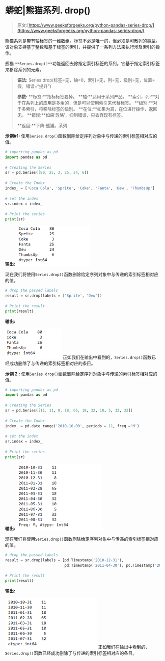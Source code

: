# 蟒蛇|熊猫系列. drop()

> 原文:[https://www.geeksforgeeks.org/python-pandas-series-drop/](https://www.geeksforgeeks.org/python-pandas-series-drop/)

熊猫系列是带有轴标签的一维数组。标签不必是唯一的，但必须是可散列的类型。该对象支持基于整数和基于标签的索引，并提供了一系列方法来执行涉及索引的操作。

熊猫 `**Series.drop()**`功能返回去除指定索引标签的系列。它基于指定索引标签来移除系列的元素。

> **语法:** Series.drop(标签=无，轴=0，索引=无，列=无，级别=无，位置=假，错误=“提升”)
> 
> **参数:**
> **标签:**指标标签要掉。
> **轴:**适用于系列产品。
> **索引，列:**对于在系列上的应用是多余的，但是可以使用索引来代替标签。
> **级别:**对于多索引，将移除标签的级别。
> **在位:**如果为真，在位进行操作，返回无。
> **错误:**如果‘忽略’，抑制错误，只丢弃现有标签。
> 
> **返回:**下降:熊猫。系列

**示例#1:** 使用`Series.drop()`函数删除给定序列对象中与传递的索引标签相对应的值。

```py
# importing pandas as pd
import pandas as pd

# Creating the Series
sr = pd.Series([80, 25, 3, 25, 24, 6])

# Create the Index
index_ = ['Coca Cola', 'Sprite', 'Coke', 'Fanta', 'Dew', 'ThumbsUp']

# set the index
sr.index = index_

# Print the series
print(sr)
```

**输出:**
![](img/106ef1493646a7192f479e267f23abf9.png)

现在我们将使用`Series.drop()`函数删除给定序列对象中与传递的索引标签相对应的值。

```py
# drop the passed labels
result = sr.drop(labels = ['Sprite', 'Dew']) 

# Print the result
print(result)
```

**输出:**

![](img/08844c971ed72c787d2b56269238d5d0.png)
正如我们在输出中看到的，`Series.drop()`函数已经成功删除了与传递的索引标签相对应的条目。

**示例 2 :** 使用`Series.drop()`函数删除给定序列对象中与传递的索引标签相对应的值。

```py
# importing pandas as pd
import pandas as pd

# Creating the Series
sr = pd.Series([11, 11, 8, 18, 65, 18, 32, 10, 5, 32, 32])

# Create the Index
index_ = pd.date_range('2010-10-09', periods = 11, freq ='M')

# set the index
sr.index = index_

# Print the series
print(sr)
```

**输出:**
![](img/21921ada03d0d188261de98782098034.png)

现在我们将使用`Series.drop()`函数删除给定序列对象中与传递的索引标签相对应的值。

```py
# drop the passed labels
result = sr.drop(labels = [pd.Timestamp('2010-12-31'),
                           pd.Timestamp('2011-04-30'), pd.Timestamp('2011-08-31')])

# Print the result
print(result)
```

**输出:**

![](img/07c4fa3b784403fe2a92d2ff0dfce7cc.png)
正如我们在输出中看到的，`Series.drop()`函数已经成功删除了与传递的索引标签相对应的条目。
